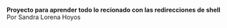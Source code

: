 **Proyecto para aprender todo lo recionado con las redirecciones de shell**
Por Sandra Lorena Hoyos
